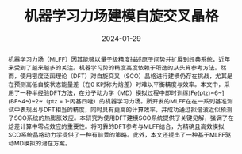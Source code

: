 ---
title: "机器学习力场建模自旋交叉晶格"
summary: 由Prof. Ben Powell和Dr Carla Verdi指导
authors:
- admin
date: 2024-01-29
doi: ""

abstract: 机器学习力场（MLFF）因其能够以量子级精度描述原子间势并扩展到经典系统，近年来受到了越来越多的关注。机器学习势的精度高度依赖于所选的从头算参考方法。然而，使用密度泛函理论（DFT）对自旋交叉（SCO）晶格进行建模仍存在挑战，尤其是在预测高低自旋状态能量差（在0 K时称为焓差）时难以平衡精度与效率。本文中，采用了一种半经验DFT方法，在分子动力学（MD）模拟过程中即时训练[Fe(ptz)~6~]\(BF~4~)~2~（ptz = 1-丙基四唑）的机器学习力场。所开发的MLFF在在一系列基准测试中表现出与DFT相当的精度，同时具有更高的计算效率，并成功通过拟谐波近似预测了SCO系统的热膨胀效应。本研究为使用DFT建模SCO系统提供了关键见解，强调了在焓差计算中零点效应的重要性。将可靠的DFT参考与MLFF结合，为精确且高效模拟SCO系统晶格动力学提供了一种有前景的策略。此外，本文还提出了一种基于MLFF驱动MD模拟的潜在方案。

tags:
  - ML
  - AIMD
  - VASP
featured: false

url_pdf: ''

image:
  caption: 'Image credit: Huiwen Tan'
  focal_point: ""
  preview_only: ture

projects: []

slides: ""
---